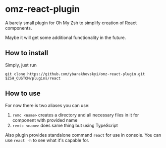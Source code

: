 # omz-react-plugin
A barely small plugin for Oh My Zsh to simplify creation of React components.

Maybe it will get some additional functionality in the future.

## How to install
Simply, just run
```shell
git clone https://github.com/ybarakhovskyi/omz-react-plugin.git $ZSH_CUSTOM/plugins/react
```

## How to use

For now there is two aliases you can use:
1) `remc <name>` creates a directory and all necessary files in it for component with provided name
2) `remtc <name>` does same thing but using TypeScript

Also plugin provides standalone command `react` for use in console. 
You can use `react -h` to see what it's capable for.
